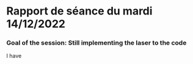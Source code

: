 # Rapport de séance du mardi 14/12/2022

### Goal of the session: Still implementing the laser to the code

I have 